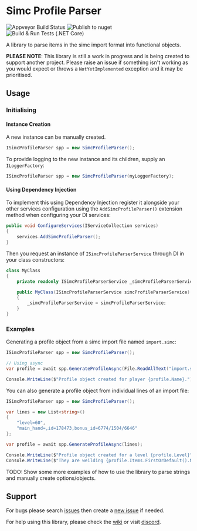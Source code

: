 # Simc Profile Parser
![Appveyor Build Status](https://ci.appveyor.com/api/projects/status/github/MechanicalPriest/SimcProfileParser?branch=master&svg=true)
![Publish to nuget](https://github.com/MechanicalPriest/SimcProfileParser/workflows/Publish%20to%20nuget/badge.svg?branch=master)
![Build & Run Tests (.NET Core)](https://github.com/MechanicalPriest/SimcProfileParser/workflows/Build%20&%20Run%20Tests%20(.NET%20Core)/badge.svg?branch=master)

A library to parse items in the simc import format into functional objects.

**PLEASE NOTE**: This library is still a work in progress and is being created to support another project. 
Please raise an issue if something isn't working as you would expect or throws a `NotYetImplemented` 
exception and it may be prioritised. 

## Usage
### Initialising

#### Instance Creation
A new instance can be manually created. 

```csharp
ISimcProfileParser spp = new SimcProfileParser();
```

To provide logging to the new instance and its children, supply an `ILoggerFactory`:
```csharp
ISimcProfileParser spp = new SimcProfileParser(myLoggerFactory);
```

#### Using Dependency Injection

To implement this using Dependency Injection register it alongside your other services configuration 
using the `AddSimcProfileParser()` extension method when configuring your DI services:

```csharp
public void ConfigureServices(IServiceCollection services)
{
    services.AddSimcProfileParser();
}
```

Then you request an instance of `ISimcProfileParserService` through DI in your class constructors:
```csharp
class MyClass
{
    private readonly ISimcProfileParserService _simcProfileParserService;

    public MyClass(ISimcProfileParserService simcProfileParserService)
    {
        _simcProfileParserService = simcProfileParserService;
    }
}
```
### Examples

Generating a profile object from a simc import file named `import.simc`:

```csharp
ISimcProfileParser spp = new SimcProfileParser();

// Using async
var profile = await spp.GenerateProfileAsync(File.ReadAllText("import.simc"));

Console.WriteLine($"Profile object created for player {profile.Name}.");
```

You can also generate a profile object from individual lines of an import file:

```csharp
ISimcProfileParser spp = new SimcProfileParser();

var lines = new List<string>()
{
    "level=60",
    "main_hand=,id=178473,bonus_id=6774/1504/6646"
};

var profile = await spp.GenerateProfileAsync(lines);

Console.WriteLine($"Profile object created for a level {profile.Level}");
Console.WriteLine($"They are weilding {profile.Items.FirstOrDefault().Name}.");
```

TODO: Show some more examples of how to use the library to parse strings and manually create options/objects.

## Support
For bugs please search [issues](https://github.com/MechanicalPriest/SimcProfileParser/issues) 
then create a [new issue](https://github.com/MechanicalPriest/SimcProfileParser/issues) if needed.

For help using this library, please check the [wiki](https://github.com/MechanicalPriest/SimcProfileParser/wiki) or 
visit [discord](https://discord.gg/6Fwq4UX).
